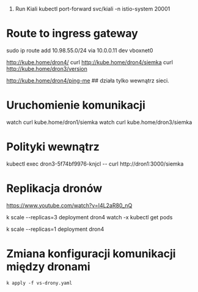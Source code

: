 1. Run Kiali
    kubectl port-forward svc/kiali -n istio-system 20001

# Route to ingress gateway
sudo ip route add 10.98.55.0/24 via 10.0.0.11 dev vboxnet0

http://kube.home/dron4/
curl http://kube.home/dron4/siemka
curl http://kube.home/dron3/version

http://kube.home/dron4/ping-me  ##  działa tylko wewnątrz sieci.



# Uruchomienie komunikacji
watch curl kube.home/dron1/siemka
watch curl kube.home/dron3/siemka



# Polityki wewnątrz
kubectl exec dron3-5f74bf9976-knjcl -- curl http://dron1:3000/siemka



# Replikacja dronów
https://www.youtube.com/watch?v=I4L2aR80_nQ

k scale --replicas=3 deployment dron4
watch -x kubectl get pods



k scale --replicas=1 deployment dron4

# Zmiana konfiguracji komunikacji między dronami
    k apply -f vs-drony.yaml

